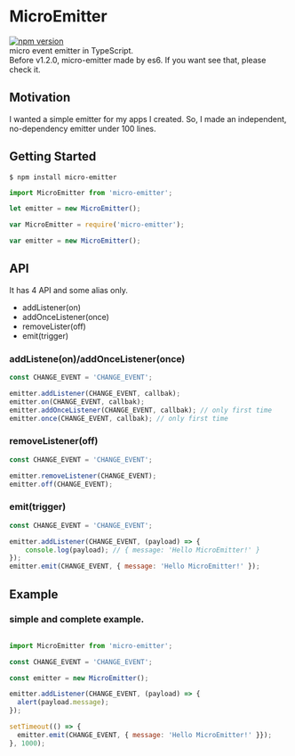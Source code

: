 # MicroEmitter

[![npm version](https://badge.fury.io/js/micro-emitter.svg)](https://badge.fury.io/js/micro-emitter)  
micro event emitter in TypeScript.  
Before v1.2.0, micro-emitter made by es6. If you want see that, please check it.

## Motivation

I wanted a simple emitter for my apps I created. So, I made an independent, no-dependency emitter under 100 lines.

## Getting Started

```
$ npm install micro-emitter
```

```javascript
import MicroEmitter from 'micro-emitter';

let emitter = new MicroEmitter();
```

```javascript
var MicroEmitter = require('micro-emitter');

var emitter = new MicroEmitter();
```

## API

It has 4 API and some alias only.

-   addListener(on)
-   addOnceListener(once)
-   removeLister(off)
-   emit(trigger)

### addListene(on)/addOnceListener(once)

```javascript
const CHANGE_EVENT = 'CHANGE_EVENT';

emitter.addListener(CHANGE_EVENT, callbak);
emitter.on(CHANGE_EVENT, callbak);
emitter.addOnceListener(CHANGE_EVENT, callbak); // only first time
emitter.once(CHANGE_EVENT, callbak); // only first time
```

### removeListener(off)

```javascript
const CHANGE_EVENT = 'CHANGE_EVENT';

emitter.removeListener(CHANGE_EVENT);
emitter.off(CHANGE_EVENT);
```

### emit(trigger)

```javascript
const CHANGE_EVENT = 'CHANGE_EVENT';

emitter.addListener(CHANGE_EVENT, (payload) => {
    console.log(payload); // { message: 'Hello MicroEmitter!' }
});
emitter.emit(CHANGE_EVENT, { message: 'Hello MicroEmitter!' });
```

## Example

### simple and complete example.

```javascript

import MicroEmitter from 'micro-emitter';

const CHANGE_EVENT = 'CHANGE_EVENT';

const emitter = new MicroEmitter();

emitter.addListener(CHANGE_EVENT, (payload) => {
  alert(payload.message);
});

setTimeout(() => {
  emitter.emit(CHANGE_EVENT, { message: 'Hello MicroEmitter!' }});
}, 1000);

```
